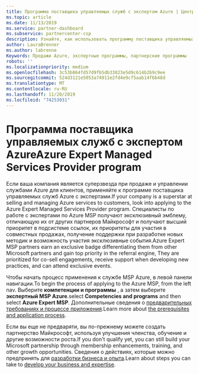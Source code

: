 ```yaml
---
title: Программа поставщика управляемых служб с экспертом Azure | Центр партнеров
ms.topic: article
ms.date: 11/13/2019
ms.service: partner-dashboard
ms.subservice: partnercenter-csp
description: Узнайте, как использовать программу поставщика управляемых служб Azure для опытных пользователей, службу MSP эксперта Azure.
author: LauraBrenner
ms.author: labrenne
Keywords: Продажи Azure, экспертные программы, партнерские программы
robots: ''
ms.localizationpriority: medium
ms.openlocfilehash: 3c53b864fd57d9fb5db33023e5d9c614b2b9c9ee
ms.sourcegitcommit: 524d3121e5053a74911e2fd4e9cf5aab14f6b48d
ms.translationtype: MT
ms.contentlocale: ru-RU
ms.lasthandoff: 11/20/2019
ms.locfileid: "74253031"
---
```

# <a name="azure-expert-managed-services-provider-program"></a><span data-ttu-id="95d74-104">Программа поставщика управляемых служб с экспертом Azure</span><span class="sxs-lookup"><span data-stu-id="95d74-104">Azure Expert Managed Services Provider program</span></span>


<span data-ttu-id="95d74-105">Если ваша компания является суперзвезда при продаже и управлении службами Azure для клиентов, применяйте к программе поставщика управляемых служб Azure с экспертами.</span><span class="sxs-lookup"><span data-stu-id="95d74-105">If your company is a superstar at selling and managing Azure services to customers, look into applying to the Azure Expert Managed Services Provider program.</span></span> <span data-ttu-id="95d74-106">Специалисты по работе с экспертами по Azure MSP получают эксклюзивный эмблему, отличающую их от других партнеров Майкрософт и получают высший приоритет в подсистеме ссылок, их приоритеты для участия в совместных продажах, получение поддержки при разработке новых методик и возможность участия эксклюзивные события.</span><span class="sxs-lookup"><span data-stu-id="95d74-106">Azure Expert MSP partners earn an exclusive badge differentiating them from other Microsoft partners and gain top priority in the referral engine, They are prioritized for co-sell engagements, receive support when developing new practices, and can attend exclusive events.</span></span>

<span data-ttu-id="95d74-107">Чтобы начать процесс применения к службе MSP Azure, в левой панели навигации.</span><span class="sxs-lookup"><span data-stu-id="95d74-107">To begin the process of applying to the Azure MSP, from the left nav.</span></span> <span data-ttu-id="95d74-108">Выберите **компетенции и программы** , а затем выберите **экспертный MSP Azure**.</span><span class="sxs-lookup"><span data-stu-id="95d74-108">select **Competencies and programs** and then select **Azure Expert MSP**.</span></span> <span data-ttu-id="95d74-109">Дополнительные сведения о [предварительных требованиях и процессе приложения](https://partner.microsoft.com/membership/azure-expert-msp).</span><span class="sxs-lookup"><span data-stu-id="95d74-109">Learn more about [the prerequisites and application process](https://partner.microsoft.com/membership/azure-expert-msp).</span></span> 

<span data-ttu-id="95d74-110">Если вы еще не предваряти, вы по-прежнему можете создать партнерство Майкрософт, используя улучшения членства, обучение и другие возможности роста.</span><span class="sxs-lookup"><span data-stu-id="95d74-110">If you don't qualify yet, you can still build your Microsoft partnership through membership enhancements, training, and other growth opportunities.</span></span>
<span data-ttu-id="95d74-111">Сведения о действиях, которые можно предпринять для [разработки бизнеса и опыта](https://partner.microsoft.com/membership/azure-expert-msp).</span><span class="sxs-lookup"><span data-stu-id="95d74-111">Learn about steps you can take to [develop your business and expertise](https://partner.microsoft.com/membership/azure-expert-msp).</span></span>

